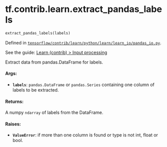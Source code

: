 <div itemscope itemtype="http://developers.google.com/ReferenceObject">
<meta itemprop="name" content="tf.contrib.learn.extract_pandas_labels" />
</div>

# tf.contrib.learn.extract_pandas_labels

``` python
extract_pandas_labels(labels)
```



Defined in [`tensorflow/contrib/learn/python/learn/learn_io/pandas_io.py`](https://www.tensorflow.org/code/tensorflow/contrib/learn/python/learn/learn_io/pandas_io.py).

See the guide: [Learn (contrib) > Input processing](../../../../../api_guides/python/contrib.learn.md#Input_processing)

Extract data from pandas.DataFrame for labels.

#### Args:

* <b>`labels`</b>: `pandas.DataFrame` or `pandas.Series` containing one column of
    labels to be extracted.


#### Returns:

  A numpy `ndarray` of labels from the DataFrame.


#### Raises:

* <b>`ValueError`</b>: if more than one column is found or type is not int, float or
    bool.